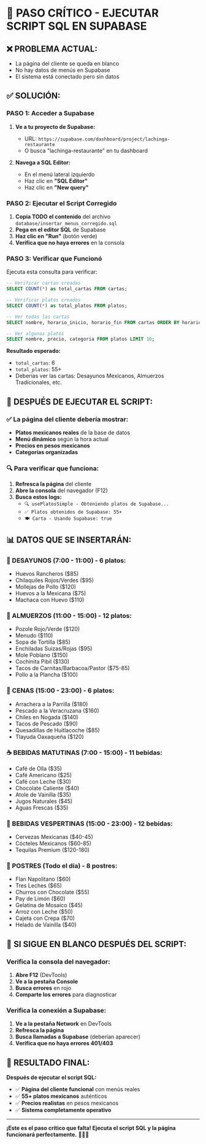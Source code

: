 # 🚨 PASO CRÍTICO - EJECUTAR SCRIPT SQL EN SUPABASE

## ❌ **PROBLEMA ACTUAL:**
- La página del cliente se queda en blanco
- No hay datos de menús en Supabase
- El sistema está conectado pero sin datos

## ✅ **SOLUCIÓN:**

### **PASO 1: Acceder a Supabase**
1. **Ve a tu proyecto de Supabase:**
   - URL: `https://supabase.com/dashboard/project/lachinga-restaurante`
   - O busca "lachinga-restaurante" en tu dashboard

2. **Navega a SQL Editor:**
   - En el menú lateral izquierdo
   - Haz clic en **"SQL Editor"**
   - Haz clic en **"New query"**

### **PASO 2: Ejecutar el Script Corregido**
1. **Copia TODO el contenido** del archivo `database/insertar_menus_corregido.sql`
2. **Pega en el editor SQL** de Supabase
3. **Haz clic en "Run"** (botón verde)
4. **Verifica que no haya errores** en la consola

### **PASO 3: Verificar que Funcionó**
Ejecuta esta consulta para verificar:

```sql
-- Verificar cartas creadas
SELECT COUNT(*) as total_cartas FROM cartas;

-- Verificar platos creados
SELECT COUNT(*) as total_platos FROM platos;

-- Ver todas las cartas
SELECT nombre, horario_inicio, horario_fin FROM cartas ORDER BY horario_inicio;

-- Ver algunos platos
SELECT nombre, precio, categoria FROM platos LIMIT 10;
```

**Resultado esperado:**
- `total_cartas`: 6
- `total_platos`: 55+
- Deberías ver las cartas: Desayunos Mexicanos, Almuerzos Tradicionales, etc.

## 🎯 **DESPUÉS DE EJECUTAR EL SCRIPT:**

### **✅ La página del cliente debería mostrar:**
- **Platos mexicanos reales** de la base de datos
- **Menú dinámico** según la hora actual
- **Precios en pesos mexicanos**
- **Categorías organizadas**

### **🔍 Para verificar que funciona:**
1. **Refresca la página** del cliente
2. **Abre la consola** del navegador (F12)
3. **Busca estos logs:**
   - `🔍 usePlatosSimple - Obteniendo platos de Supabase...`
   - `✅ Platos obtenidos de Supabase: 55+`
   - `🍽️ Carta - Usando Supabase: true`

## 📊 **DATOS QUE SE INSERTARÁN:**

### **🍳 DESAYUNOS (7:00 - 11:00) - 6 platos:**
- Huevos Rancheros ($85)
- Chilaquiles Rojos/Verdes ($95)
- Mollejas de Pollo ($120)
- Huevos a la Mexicana ($75)
- Machaca con Huevo ($110)

### **🍲 ALMUERZOS (11:00 - 15:00) - 12 platos:**
- Pozole Rojo/Verde ($120)
- Menudo ($110)
- Sopa de Tortilla ($85)
- Enchiladas Suizas/Rojas ($95)
- Mole Poblano ($150)
- Cochinita Pibil ($130)
- Tacos de Carnitas/Barbacoa/Pastor ($75-85)
- Pollo a la Plancha ($100)

### **🌮 CENAS (15:00 - 23:00) - 6 platos:**
- Arrachera a la Parrilla ($180)
- Pescado a la Veracruzana ($160)
- Chiles en Nogada ($140)
- Tacos de Pescado ($90)
- Quesadillas de Huitlacoche ($85)
- Tlayuda Oaxaqueña ($120)

### **☕ BEBIDAS MATUTINAS (7:00 - 15:00) - 11 bebidas:**
- Café de Olla ($35)
- Café Americano ($25)
- Café con Leche ($30)
- Chocolate Caliente ($40)
- Atole de Vainilla ($35)
- Jugos Naturales ($45)
- Aguas Frescas ($35)

### **🍺 BEBIDAS VESPERTINAS (15:00 - 23:00) - 12 bebidas:**
- Cervezas Mexicanas ($40-45)
- Cócteles Mexicanos ($60-85)
- Tequilas Premium ($120-180)

### **🍰 POSTRES (Todo el día) - 8 postres:**
- Flan Napolitano ($60)
- Tres Leches ($65)
- Churros con Chocolate ($55)
- Pay de Limón ($60)
- Gelatina de Mosaico ($45)
- Arroz con Leche ($50)
- Cajeta con Crepa ($70)
- Helado de Vainilla ($40)

## 🚨 **SI SIGUE EN BLANCO DESPUÉS DEL SCRIPT:**

### **Verifica la consola del navegador:**
1. **Abre F12** (DevTools)
2. **Ve a la pestaña Console**
3. **Busca errores** en rojo
4. **Comparte los errores** para diagnosticar

### **Verifica la conexión a Supabase:**
1. **Ve a la pestaña Network** en DevTools
2. **Refresca la página**
3. **Busca llamadas a Supabase** (deberían aparecer)
4. **Verifica que no haya errores 401/403**

## 🎉 **RESULTADO FINAL:**

**Después de ejecutar el script SQL:**
- ✅ **Página del cliente funcional** con menús reales
- ✅ **55+ platos mexicanos** auténticos
- ✅ **Precios realistas** en pesos mexicanos
- ✅ **Sistema completamente operativo**

---

**¡Este es el paso crítico que falta! Ejecuta el script SQL y la página funcionará perfectamente.** 🚀🇲🇽
